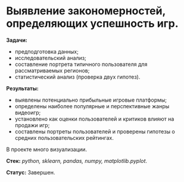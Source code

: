 # Выявление закономерностей, определяющих успешность игр.

**Задачи:**
- предподготовка данных;
- исследовательский анализ;
- составление портрета типичного пользователя для рассматриваемых регионов;
- статистический анализ (проверка двух гипотез).

**Результаты:**
- выявлены потенциально прибыльные игровые платформы;
- определены наиболее популярные и перспективные жанры видеоигр;
- установлено как оценки пользователей и критиков влияют на продажи игр;
- составлены портреты пользователей и проверены гипотезы о средних пользовательских рейтингах.

В проекте много визуализации.

**Стек:** *python, sklearn, pandas, numpy, matplotlib.pyplot*.

**Статус:** Завершен.

